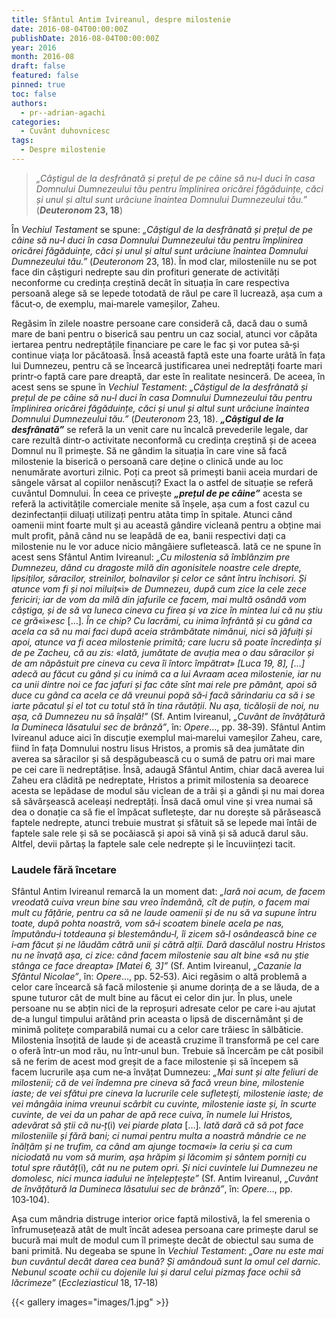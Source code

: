 ```yaml
---
title: Sfântul Antim Ivireanul, despre milostenie   
date: 2016-08-04T00:00:00Z
publishDate: 2016-08-04T00:00:00Z
year: 2016
month: 2016-08
draft: false
featured: false
pinned: true
toc: false
authors:
  - pr--adrian-agachi
categories:
  - Cuvânt duhovnicesc
tags:
  - Despre milostenie
---
```

> _„Câștigul de la desfrânată și prețul de pe câine să nu‑l duci în casa Domnului Dumnezeului tău pentru împlinirea oricărei făgăduințe, căci și unul și altul sunt urâciune înaintea Domnului Dumnezeului tău.”_ (**_Deuteronom_ 23, 18**)

În _Vechiul Testament_ se spune: _„Câștigul de la desfrânată și prețul de pe câine să nu‑l duci în casa Domnului Dumnezeului tău pentru împlinirea oricărei făgăduințe, căci și unul și altul sunt urâciune înaintea Domnului Dumnezeului tău.”_ (_Deuteronom_ 23, 18). În mod clar, milosteniile nu se pot face din câștiguri nedrepte sau din profituri generate de activități neconforme cu credința creștină decât în situația în care respectiva persoană alege să se lepede totodată de răul pe care îl lucrează, așa cum a făcut‑o, de exemplu, mai‑marele vameșilor, Zaheu.

Regăsim în zilele noastre persoane care consideră că, dacă dau o sumă mare de bani pentru o biserică sau pentru un caz social, atunci vor căpăta iertarea pentru nedreptățile financiare pe care le fac și vor putea să‑și continue viața lor păcătoasă. Însă această faptă este una foarte urâtă în fața lui Dumnezeu, pentru că se încearcă justificarea unei nedreptăți foarte mari printr‑o faptă care pare dreaptă, dar este în realitate nesinceră. De aceea, în acest sens se spune în _Vechiul Testament_: _„Câștigul de la desfrânată și prețul de pe câine să nu‑l duci în casa Domnului Dumnezeului tău pentru împlinirea oricărei făgăduințe, căci și unul și altul sunt urâciune înaintea Domnului Dumnezeului tău.”_ (_Deuteronom_ 23, 18). ***„Câștigul de la desfrânată”*** se referă la un venit care nu încalcă prevederile legale, dar care rezultă dintr‑o activitate neconformă cu credința creștină și de aceea Domnul nu îl primește. Să ne gândim la situația în care vine să facă milostenie la biserică o persoană care deține o clinică unde au loc nenumărate avorturi zilnic. Poți ca preot să primești banii aceia murdari de sângele vărsat al copiilor nenăscuți? Exact la o astfel de situație se referă cuvântul Domnului. În ceea ce privește ***„prețul de pe câine”*** acesta se referă la activitățile comerciale menite să înșele, așa cum a fost cazul cu dezinfectanții diluați utilizați pentru atâta timp în spitale. Atunci când oamenii mint foarte mult și au această gândire vicleană pentru a obține mai mult profit, până când nu se leapădă de ea, banii respectivi dați ca milostenie nu le vor aduce nicio mângâiere sufletească. Iată ce ne spune în acest sens Sfântul Antim Ivireanul: _„Cu milostenia să îmblânzim pre Dumnezeu, dând cu dragoste milă din agonisitele noastre cele drepte, lipsiților, săracilor, streinilor, bolnavilor și celor ce sânt întru închisori. Și atunce vom fi și noi miluiț_«i» _de Dumnezeu, după cum zice la cele zece fericiri; iar de vom da milă din jafurile ce facem, mai multă osândă vom câștiga, și de să va luneca cineva cu firea și va zice în mintea lui că nu știu ce gră_«i»_esc_ […]_. În ce chip? Cu lacrămi, cu inima înfrântă și cu gând ca acela ca să nu mai faci după aceia strâmbătate nimănui, nici să jăfuiți și apoi, atunce va fi acea milostenie primită; care lucru să poate încredința și de pe Zacheu, că au zis: «Iată, jumătate de avuția mea o dau săracilor și de am năpăstuit pre cineva cu ceva îi întorc împătrat» [_Luca_ 19, 8], […] adecă au făcut cu gând și cu inimă ca a lui Avraam acea milostenie, iar nu ca unii dintre noi ce fac jafuri și fac câte sînt mai rele pre pământ, apoi să duce cu gând ca acela ce dă vreunui popă să‑i facă sărindariu ca să i se iarte păcatul și el tot cu totul stă în tina răutății. Nu așa, ticăloșii de noi, nu așa, că Dumnezeu nu să înșală!”_ (Sf. Antim Ivireanul, _„Cuvânt de învățătură la Dumineca lăsatului sec de brânză”_, în: _Opere_…, pp. 38‑39). Sfântul Antim Ivireanul aduce aici în discuție exemplul mai‑marelui vameșilor Zaheu, care, fiind în fața Domnului nostru Iisus Hristos, a promis să dea jumătate din averea sa săracilor și să despăgubească cu o sumă de patru ori mai mare pe cei care îi nedreptățise. Însă, adaugă Sfântul Antim, chiar dacă averea lui Zaheu era clădită pe nedreptate, Hristos a primit milostenia sa deoarece acesta se lepădase de modul său viclean de a trăi și a gândi și nu mai dorea să săvârșească aceleași nedreptăți. Însă dacă omul vine și vrea numai să dea o donație ca să fie el împăcat sufletește, dar nu dorește să părăsească faptele nedrepte, atunci trebuie mustrat și sfătuit să se lepede mai întâi de faptele sale rele și să se pocăiască și apoi să vină și să aducă darul său. Altfel, devii părtaș la faptele sale cele nedrepte și le încuviințezi tacit.

### Laudele fără încetare

Sfântul Antim Ivireanul remarcă la un moment dat: _„Iară noi acum, de facem vreodată cuiva vreun bine sau vreo îndemână, cît de puțin, o facem mai mult cu fățărie, pentru ca să ne laude oamenii și de nu să va supune întru toate, după pohta noastră, vom să‑i scoatem binele acela pe nas, împutându‑i totdeauna și blestemându‑l, îi zicem să‑l osândească bine ce i‑am făcut și ne lăudăm cătră unii și cătră alții. Dară dascălul nostru Hristos nu ne învață așa, ci zice: când facem milostenie sau alt bine «să nu știe stânga ce face dreapta» [_Matei_ 6, 3]”_ (Sf. Antim Ivireanul, _„Cazanie la Sfântul Nicolae”_, în: _Opere_…, pp. 52‑53). Aici regăsim o altă problemă a celor care încearcă să facă milostenie și anume dorința de a se lăuda, de a spune tuturor cât de mult bine au făcut ei celor din jur. În plus, unele persoane nu se abțin nici de la reproșuri adresate celor pe care i‑au ajutat de‑a lungul timpului arătând prin aceasta o lipsă de discernământ și de minimă politețe comparabilă numai cu a celor care trăiesc în sălbăticie. Milostenia însoțită de laude și de această cruzime îl transformă pe cel care o oferă într‑un mod rău, nu într‑unul bun. Trebuie să încercăm pe cât posibil să ne ferim de acest mod greșit de a face milostenie și să începem să facem lucrurile așa cum ne‑a învățat Dumnezeu: _„Mai sunt și alte feliuri de milostenii; că de vei îndemna pre cineva să facă vreun bine, milostenie iaste; de vei sfătui pre cineva la lucrurile cele sufletești, milostenie iaste; de vei mângâia inima vreunui scârbit cu cuvinte, milostenie iaste și, în scurte cuvinte, de vei da un pahar de apă rece cuiva, în numele lui Hristos, adevărat să știi că nu‑ț_(i) _vei piarde plata_ […]_. Iată dară că să pot face milosteniile și fără bani; ci numai pentru multa a noastră mândrie ce ne înălțăm și ne trufim, ca când am ajunge tocma«i» la ceriu și ca cum niciodată nu vom să murim, așa hrăpim și lăcomim și sântem porniți cu totul spre răutăț_(i)_, cât nu ne putem opri. Și nici cuvintele lui Dumnezeu ne domolesc, nici munca iadului ne înțelepțește”_ (Sf. Antim Ivireanul, _„Cuvânt de învățătură la Dumineca lăsatului sec de brânză”_, în: _Opere_…, pp. 103‑104).

Așa cum mândria distruge interior orice faptă milostivă, la fel smerenia o înfrumusețează atât de mult încât adesea persoana care primește darul se bucură mai mult de modul cum îl primește decât de obiectul sau suma de bani primită. Nu degeaba se spune în _Vechiul Testament_: _„Oare nu este mai bun cuvântul decât darea cea bună? Și amândouă sunt la omul cel darnic. Nebunul scoate ochii cu dojenile lui și darul celui pizmaș face ochii să lăcrimeze”_ (_Eccleziasticul_ 18, 17‑18)

{{< gallery images="images/1.jpg" >}}